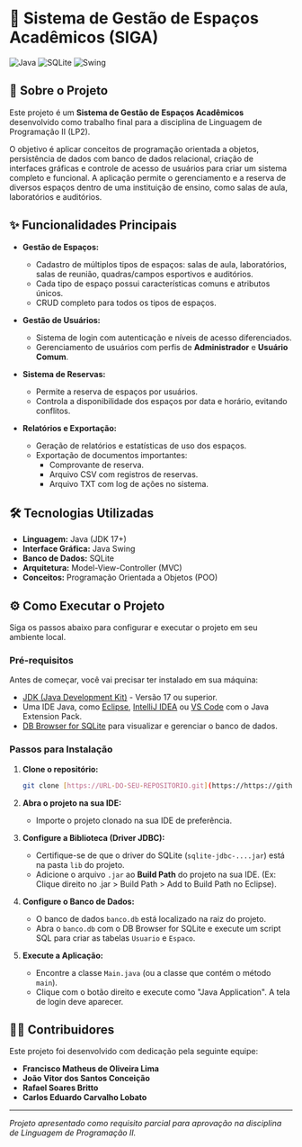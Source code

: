# 🚀 Sistema de Gestão de Espaços Acadêmicos (SIGA)

![Java](https://img.shields.io/badge/java-%23ED8B00.svg?style=for-the-badge&logo=openjdk&logoColor=white)
![SQLite](https://img.shields.io/badge/sqlite-%2307405e.svg?style=for-the-badge&logo=sqlite&logoColor=white)
![Swing](https://img.shields.io/badge/Swing-blue?style=for-the-badge&logo=java&logoColor=white)

## 📄 Sobre o Projeto

Este projeto é um **Sistema de Gestão de Espaços Acadêmicos** desenvolvido como trabalho final para a disciplina de Linguagem de Programação II (LP2).

O objetivo é aplicar conceitos de programação orientada a objetos, persistência de dados com banco de dados relacional, criação de interfaces gráficas e controle de acesso de usuários para criar um sistema completo e funcional. A aplicação permite o gerenciamento e a reserva de diversos espaços dentro de uma instituição de ensino, como salas de aula, laboratórios e auditórios.

## ✨ Funcionalidades Principais

* **Gestão de Espaços:**
    * Cadastro de múltiplos tipos de espaços: salas de aula, laboratórios, salas de reunião, quadras/campos esportivos e auditórios.
    * Cada tipo de espaço possui características comuns e atributos únicos.
    * CRUD completo para todos os tipos de espaços.

* **Gestão de Usuários:**
    * Sistema de login com autenticação e níveis de acesso diferenciados.
    * Gerenciamento de usuários com perfis de **Administrador** e **Usuário Comum**.

* **Sistema de Reservas:**
    * Permite a reserva de espaços por usuários.
    * Controla a disponibilidade dos espaços por data e horário, evitando conflitos.

* **Relatórios e Exportação:**
    * Geração de relatórios e estatísticas de uso dos espaços.
    * Exportação de documentos importantes:
        * Comprovante de reserva.
        * Arquivo CSV com registros de reservas.
        * Arquivo TXT com log de ações no sistema.

## 🛠️ Tecnologias Utilizadas

* **Linguagem:** Java (JDK 17+)
* **Interface Gráfica:** Java Swing 
* **Banco de Dados:** SQLite 
* **Arquitetura:** Model-View-Controller (MVC) 
* **Conceitos:** Programação Orientada a Objetos (POO) 

## ⚙️ Como Executar o Projeto

Siga os passos abaixo para configurar e executar o projeto em seu ambiente local.

### Pré-requisitos

Antes de começar, você vai precisar ter instalado em sua máquina:
* [JDK (Java Development Kit)](https://www.oracle.com/java/technologies/downloads/) - Versão 17 ou superior.
* Uma IDE Java, como [Eclipse](https://www.eclipse.org/), [IntelliJ IDEA](https://www.jetbrains.com/idea/) ou [VS Code](https://code.visualstudio.com/) com o Java Extension Pack.
* [DB Browser for SQLite](https://sqlitebrowser.org/) para visualizar e gerenciar o banco de dados.

### Passos para Instalação

1.  **Clone o repositório:**
    ```bash
    git clone [https://URL-DO-SEU-REPOSITORIO.git](https://https://github.com/Irregular-JV/TRABALHO-DE-LP2-FINAL.git)
    ```

2.  **Abra o projeto na sua IDE:**
    * Importe o projeto clonado na sua IDE de preferência.

3.  **Configure a Biblioteca (Driver JDBC):**
    * Certifique-se de que o driver do SQLite (`sqlite-jdbc-....jar`) está na pasta `lib` do projeto.
    * Adicione o arquivo `.jar` ao **Build Path** do projeto na sua IDE. (Ex: Clique direito no .jar > Build Path > Add to Build Path no Eclipse).

4.  **Configure o Banco de Dados:**
    * O banco de dados `banco.db` está localizado na raiz do projeto.
    * Abra o `banco.db` com o DB Browser for SQLite e execute um script SQL para criar as tabelas `Usuario` e `Espaco`.

5.  **Execute a Aplicação:**
    * Encontre a classe `Main.java` (ou a classe que contém o método `main`).
    * Clique com o botão direito e execute como "Java Application". A tela de login deve aparecer.

## 👨‍💻 Contribuidores

Este projeto foi desenvolvido com dedicação pela seguinte equipe:

* **Francisco Matheus de Oliveira Lima**
* **João Vitor dos Santos Conceição**
* **Rafael Soares Britto**
* **Carlos Eduardo Carvalho Lobato**

---
*Projeto apresentado como requisito parcial para aprovação na disciplina de Linguagem de Programação II.*
